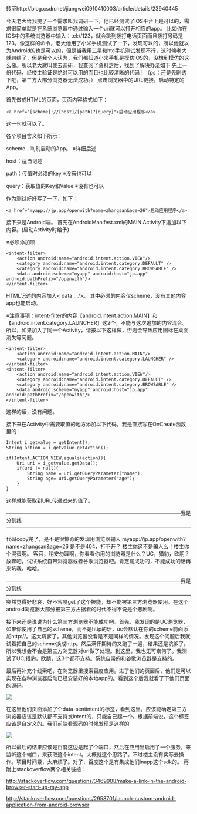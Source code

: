 转至http://blog.csdn.net/jiangwei0910410003/article/details/23940445

今天老大给我提了一个需求叫我调研一下，他已经测试了IOS平台上是可以的，需求很简单就是在系统浏览器中通过输入一个uri就可以打开相应的app。
比如你在IOS中的系统浏览器中输入：tel://123，就会跳到拨打电话页面而且拨打号码是123，像这样的命令，老大他用了小米手机测试了一下，发现可以的，所以他就以为Android的也是可以的，但是当我用三星和htc手机测试发现不行，这时候老大就纠结了，但是我个人认为，我们都知道小米手机是模仿IOS的，没想到模仿的这么像。所以老大就叫我去调研，我查阅了资料之后，找到了解决办法如下
先上一份代码，经楼主验证是绝对可以用的而且也比较清晰的代码！（ps：还是先剧透下吧，第三方大部分浏览器无法成功。）
点击浏览器中的URL链接，启动特定的App。

首先做成HTML的页面，页面内容格式如下：

```
<a href="[scheme]://[host]/[path]?[query]">启动应用程序</a>
```
这一句就可以了。



各个项目含义如下所示：

scheme：判别启动的App。 ※详细后述

host：适当记述

path：传值时必须的key     ※没有也可以

query：获取值的Key和Value  ※没有也可以



作为测试好好写了一下，如下：

```
<a href="myapp://jp.app/openwith?name=zhangsan&age=26">启动应用程序</a>  
```
接下来是Android端。
首先在AndroidManifest.xml的MAIN Activity下追加以下内容。(启动Activity时给予)

※必须添加项

```
<intent-filter>  
    <action android:name="android.intent.action.VIEW"/>  
    <category android:name="android.intent.category.DEFAULT" />  
    <category android:name="android.intent.category.BROWSABLE" />  
    <data android:scheme="myapp" android:host="jp.app" android:pathPrefix="/openwith"/>  
</intent-filter>
```
HTML记述的内容加入< data …/>。
其中必须的内容仅scheme，没有其他内容app也能启动。



※注意事项：intent-filter的内容【android.intent.action.MAIN】和 【android.intent.category.LAUNCHER】这2个，不能与这次追加的内容混合。
                 所以，如果加入了同一个Activity，请按以下这样做，否则会导致应用图标在桌面消失等问题。


```
<intent-filter>  
    <action android:name="android.intent.action.MAIN"/>  
    <category android:name="android.intent.category.LAUNCHER" />  
</intent-filter>  
<intent-filter>  
    <action android:name="android.intent.action.VIEW"/>  
    <category android:name="android.intent.category.DEFAULT" />  
    <category android:name="android.intent.category.BROWSABLE" />  
    <data android:scheme="myapp" android:host="jp.app" android:pathPrefix="/openwith"/>  
</intent-filter>
```
这样的话，没有问题。



接下来在Activity中需要取值的地方添加以下代码，我是直接写在OnCreate函数里的：

```
Intent i_getvalue = getIntent();  
String action = i_getvalue.getAction();  

if(Intent.ACTION_VIEW.equals(action)){  
    Uri uri = i_getvalue.getData();  
    if(uri != null){  
        String name = uri.getQueryParameter("name");  
        String age= uri.getQueryParameter("age");  
    }  
}
```



这样就能获取到URL传递过来的值了。

——————————————————————————————————我是分割线————————————————————————————————————

代码copy完了，是不是很惊奇的发现用浏览器输入
myapp://jp.app/openwith?name=zhangsan&age=26
是不是404，打不开？
楼主你这不是骗人么！楼主你个混蛋啊。
客官，稍安勿躁啊，你看看你用的浏览器是什么？UC，猎豹，欧朋？放弃吧，试试系统自带浏览器或者谷歌浏览器吧。肯定能成功的，不能成功的话再来坑我。哈哈。

——————————————————————————————————我是分割线————————————————————————————————————
突然觉得好悲哀，好不容易get了这个技能，却不能被第三方浏览器使用。在这个android浏览器大部分被第三方占据着的时代不得不说是个悲剧啊。

接下来还是说说为什么第三方浏览器不能成功吧。首先，我发现的是UC浏览器，如果你使用了自己的scheme，而不是http的话，uc会默认在你的scheme前面添加http://。这太坑爹了。其他浏览器没看是不是同样的情况。发现这个问题后我就试着把自己的scheme换成http。然后满怀期待的又跑了一遍，结果还是坑爹了。所以我想会不会是第三方浏览器对url做了处理。到这里，我也无可奈何了。我测试了UC,猎豹，欧朋，这3个都不支持。系统自带的和谷歌浏览器是支持的。

最后再补充个线索吧，在浏览器里搜索百度应用。进了他们的页面后，他们是可以实现在各种浏览器启动已经安装好的本地app的。看到这个后我就看了下他们页面的源码。

![](http://img.blog.csdn.net/20160512141836352)

在这里他们页面添加了个data-sentintent的标签，看到这里，应该能确定第三方浏览器应该是默认都不支持发intent的，只能自己起一个。根据前端说，这个标签应该是自定义的。我们前端看源码的时候发现是这样的

![](http://img.blog.csdn.net/20160512141916836)

所以最后的结果应该是百度这边是起了个端口，然后在应用里启用了一个服务，来监听这个端口，来获取这个intent。大概就这个思路了。不过楼主没有实际去操作。项目时间紧，太麻烦了。对了，百度这个是有集成他们inapp这个sdk的。
再附上stackoverflow两个相关链接：

http://stackoverflow.com/questions/3469908/make-a-link-in-the-android-browser-start-up-my-app

http://stackoverflow.com/questions/2958701/launch-custom-android-application-from-android-browser
